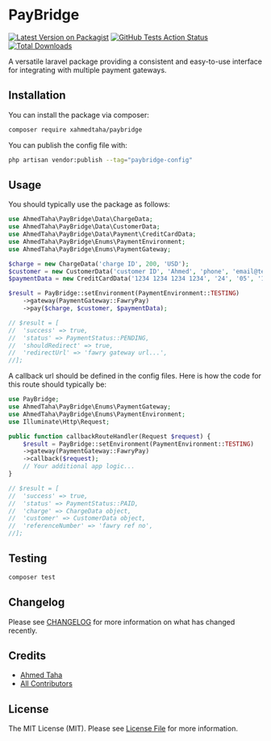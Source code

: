 # PayBridge

[![Latest Version on Packagist](https://img.shields.io/packagist/v/xahmedtaha/paybridge.svg?style=flat-square)](https://packagist.org/packages/xahmedtaha/paybridge)
[![GitHub Tests Action Status](https://img.shields.io/github/actions/workflow/status/xahmedtaha/paybridge/run-tests.yml?branch=main&label=tests&style=flat-square)](https://github.com/xahmedtaha/paybridge/actions?query=workflow%3Arun-tests+branch%3Amain)
[![Total Downloads](https://img.shields.io/packagist/dt/xahmedtaha/paybridge.svg?style=flat-square)](https://packagist.org/packages/xahmedtaha/paybridge)


A versatile laravel package providing a consistent and easy-to-use interface for integrating with multiple payment gateways.
## Installation

You can install the package via composer:

```bash
composer require xahmedtaha/paybridge
```

You can publish the config file with:

```bash
php artisan vendor:publish --tag="paybridge-config"
```

## Usage

You should typically use the package as follows:

```php
use AhmedTaha\PayBridge\Data\ChargeData;
use AhmedTaha\PayBridge\Data\CustomerData;
use AhmedTaha\PayBridge\Data\Payment\CreditCardData;
use AhmedTaha\PayBridge\Enums\PaymentEnvironment;
use AhmedTaha\PayBridge\Enums\PaymentGateway;

$charge = new ChargeData('charge ID', 200, 'USD');
$customer = new CustomerData('customer ID', 'Ahmed', 'phone', 'email@test.com');
$paymentData = new CreditCardData('1234 1234 1234 1234', '24', '05', '123');

$result = PayBridge::setEnvironment(PaymentEnvironment::TESTING)
    ->gateway(PaymentGateway::FawryPay)
    ->pay($charge, $customer, $paymentData);

// $result = [
//  'success' => true,
//  'status' => PaymentStatus::PENDING,
//  'shouldRedirect' => true,
//  'redirectUrl' => 'fawry gateway url...',
//];
```

A callback url should be defined in the config files.
Here is how the code for this route should typically be:

```php
use PayBridge;
use AhmedTaha\PayBridge\Enums\PaymentGateway;
use AhmedTaha\PayBridge\Enums\PaymentEnvironment;
use Illuminate\Http\Request;

public function callbackRouteHandler(Request $request) {
    $result = PayBridge::setEnvironment(PaymentEnvironment::TESTING)
    ->gateway(PaymentGateway::FawryPay)
    ->callback($request);
    // Your additional app logic...
}

// $result = [
//  'success' => true,
//  'status' => PaymentStatus::PAID,
//  'charge' => ChargeData object,
//  'customer' => CustomerData object,
//  'referenceNumber' => 'fawry ref no',
//];
```


## Testing

```bash
composer test
```

## Changelog

Please see [CHANGELOG](CHANGELOG.md) for more information on what has changed recently.

## Credits

- [Ahmed Taha](https://github.com/xahmedtaha)
- [All Contributors](../../contributors)

## License

The MIT License (MIT). Please see [License File](LICENSE.md) for more information.

